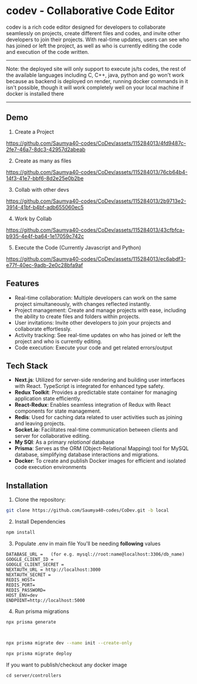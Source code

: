 # codev - Collaborative Code Editor

codev is a rich code editor designed for developers to collaborate seamlessly on projects, create different files and codes, and invite other developers to join their projects. With real-time updates, users can see who has joined or left the project, as well as who is currently editing the code and execution of the code written.

---

Note: the deployed site will only support to execute js/ts codes, the rest of the available languages including C, C++, java, python and go won't work because as backend is deployed on render, running docker commands in it isn't possible, though it will work completely well on your local machine if docker is installed there

---
## Demo

1. Create a Project



https://github.com/Saumya40-codes/CoDev/assets/115284013/4fd9487c-2fe7-46a7-8dc3-42957d2abeab



2. Create as many as files



https://github.com/Saumya40-codes/CoDev/assets/115284013/76cb64b4-14f3-41e7-bbf6-8d2e25e0b2be




3. Collab with other devs


https://github.com/Saumya40-codes/CoDev/assets/115284013/2b9713e2-3914-41bf-b4bf-adb655060ec5




4. Work by Collab



https://github.com/Saumya40-codes/CoDev/assets/115284013/43cfbfca-b935-4e4f-ba64-1e17059c742c

5. Execute the Code (Currently Javascript and Python)




https://github.com/Saumya40-codes/CoDev/assets/115284013/ec6abdf3-e77f-40ec-9adb-2e0c28bfa9af

## Features

- Real-time collaboration: Multiple developers can work on the same project simultaneously, with changes reflected instantly.
- Project management: Create and manage projects with ease, including the ability to create files and folders within projects.
- User invitations: Invite other developers to join your projects and collaborate effortlessly.
- Activity tracking: See real-time updates on who has joined or left the project and who is currently editing.
- Code execution: Execute your code and get related errors/output

## Tech Stack

- **Next.js**: Utilized for server-side rendering and building user interfaces with React. TypeScript is integrated for enhanced type safety.
- **Redux Toolkit**: Provides a predictable state container for managing application state efficiently.
- **React-Redux**: Enables seamless integration of Redux with React components for state management.
- **Redis**: Used for caching data related to user activities such as joining and leaving projects.
- **Socket.io**: Facilitates real-time communication between clients and server for collaborative editing.
- **My SQl**: As a primary *relational* database
- **Prisma**: Serves as the ORM (Object-Relational Mapping) tool for MySQL database, simplifying database interactions and migrations.
- **Docker**: To create and publish Docker images for efficient and isolated code execution environments

## Installation

1. Clone the repository:

```bash
git clone https://github.com/Saumya40-codes/CoDev.git -b local
```
2. Install Dependencies
```bash
npm install
```
3. Populate .env in main file
You'll be needing **following** values

```
DATABASE_URL =   (for e.g. mysql://root:name@localhost:3306/db_name)
GOOGLE_CLIENT_ID = 
GOOGLE_CLIENT_SECRET = 
NEXTAUTH_URL = http://localhost:3000
NEXTAUTH_SECRET = 
REDIS_HOST=
REDIS_PORT=
REDIS_PASSWORD=
HOST_ENV=dev
ENDPOINT=http://localhost:5000
```

4. Run prisma migrations
```bash
npx prisma generate
```
```bash


npx prisma migrate dev --name init --create-only
```
```bash
npx prisma migrate deploy
```
If you want to publish/checkout any docker image 
```
cd server/controllers
```
